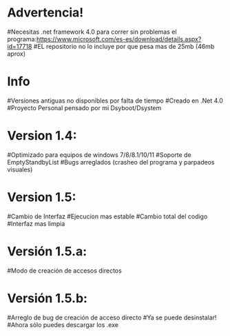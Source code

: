 # Advertencia!

#Necesitas .net framework 4.0 para correr sin problemas el programa:https://www.microsoft.com/es-es/download/details.aspx?id=17718
#EL repositorio no lo incluye por que pesa mas de 25mb (46mb aprox)

# Info

#Versiones antiguas no disponibles por falta de tiempo
#Creado en .Net 4.0
#Proyecto Personal pensado por mi Dsyboot/Dsystem

# Version 1.4: 

#Optimizado para equipos de windows 7/8/8.1/10/11
#Soporte de EmptyStandbyList
#Bugs arreglados (crasheo del programa y parpadeos visuales)

# Version 1.5:

#Cambio de Interfaz
#Ejecucion mas estable
#Cambio total del codigo
#Interfaz mas limpia

# Versión 1.5.a:

#Modo de creación de accesos directos

# Versión 1.5.b:

#Arreglo de bug de creación de acceso directo
#Ya se puede desinstalar!
#Ahora sólo puedes descargar los .exe


